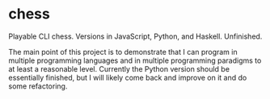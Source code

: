 # chess
Playable CLI chess. Versions in JavaScript, Python, and Haskell. Unfinished.

The main point of this project is to demonstrate that I can program in multiple programming languages and in multiple programming paradigms to at least a reasonable level. Currently the Python version should be essentially finished, but I will likely come back and improve on it and do some refactoring.
